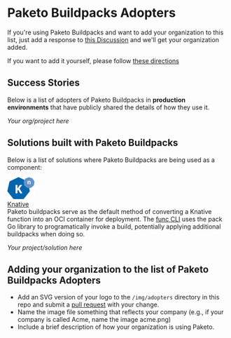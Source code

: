 # Paketo Buildpacks Adopters

If you're using Paketo Buildpacks and want to add your organization to this list, just add a response to [this Discussion](https://github.com/paketo-buildpacks/feedback/discussions/30) and we'll get your organization added.

If you want to add it yourself, please follow [these directions](#adding-your-organization-to-the-list-of-paketo-buildpacks-adopters)


## Success Stories

Below is a list of adopters of Paketo Buildpacks in **production environments** that have
publicly shared the details of how they use it.

*Your org/project here*
## Solutions built with Paketo Buildpacks

Below is a list of solutions where Paketo Buildpacks are being used as a component:   

<a href="https://www.knative.dev" border="0" target="_blank"><img alt="knative.dev" src="img/adopters/knative-logo-rgb.png" height="50"></a>&nbsp; &nbsp; &nbsp;  
[Knative](https://knative.dev/)   
Paketo buildpacks serve as the default method of converting a Knative function into an OCI container for deployment. The [func CLI](https://github.com/knative-sandbox/kn-plugin-func) uses the pack Go library to programatically invoke a build, potentially applying additional buildpacks when doing so.

*Your project/solution here*

## Adding your organization to the list of Paketo Buildpacks Adopters

* Add an SVG version of your logo to the `/img/adopters` directory in this repo and submit a [pull request](https://github.com/paketo-buildpacks/community/pulls) with your change.   
* Name the image file something that reflects your company (e.g., if your company is called Acme, name the image acme.png)    
* Include a brief description of how your organization is using Paketo.



